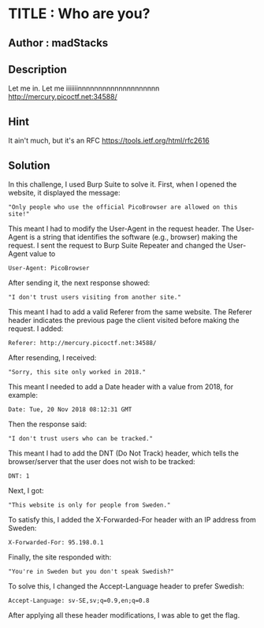 # TITLE : Who are you?
## Author : madStacks
## Description
Let me in. Let me iiiiiiinnnnnnnnnnnnnnnnnnnn http://mercury.picoctf.net:34588/
## Hint
It ain't much, but it's an RFC https://tools.ietf.org/html/rfc2616
## Solution
In this challenge, I used Burp Suite to solve it.
First, when I opened the website, it displayed the message:
```
"Only people who use the official PicoBrowser are allowed on this site!"
```
This meant I had to modify the User-Agent in the request header. The User-Agent is a string that identifies the software (e.g., browser) making the request. I sent the request to Burp Suite Repeater and changed the User-Agent value to 
```
User-Agent: PicoBrowser
```
After sending it, the next response showed:
```
"I don't trust users visiting from another site."
```
This meant I had to add a valid Referer from the same website. The Referer header indicates the previous page the client visited before making the request. I added:
```
Referer: http://mercury.picoctf.net:34588/
```
After resending, I received:
```
"Sorry, this site only worked in 2018."
```
This meant I needed to add a Date header with a value from 2018, for example:
```
Date: Tue, 20 Nov 2018 08:12:31 GMT
```
Then the response said:
```
"I don't trust users who can be tracked."
```
This meant I had to add the DNT (Do Not Track) header, which tells the browser/server that the user does not wish to be tracked:
```
DNT: 1
```
Next, I got:
```
"This website is only for people from Sweden."
```
To satisfy this, I added the X-Forwarded-For header with an IP address from Sweden:
```
X-Forwarded-For: 95.198.0.1
```
Finally, the site responded with:
```
"You're in Sweden but you don't speak Swedish?"
```
To solve this, I changed the Accept-Language header to prefer Swedish:
```
Accept-Language: sv-SE,sv;q=0.9,en;q=0.8
```
After applying all these header modifications, I was able to get the flag.
